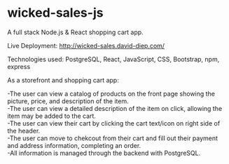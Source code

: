 # wicked-sales-js
 A full stack Node.js &amp; React shopping cart app.
 
 Live Deployment: http://wicked-sales.david-diep.com/
 
 Technologies used: PostgreSQL, React, JavaScript, CSS, Bootstrap, npm, express
 
 As a storefront and shopping cart app:
 
  -The user can view a catalog of products on the front page showing the picture, price, and description of the item.  
  -The user can view a detailed description of the item on click, allowing the item may be added to the cart.  
  -The user can view their cart by clicking the cart text/icon on right side of the header.  
  -The user can move to chekcout from their cart and fill out their payment and address information, completing an order.  
  -All information is managed through the backend with PostgreSQL.  
 
 
  
 
